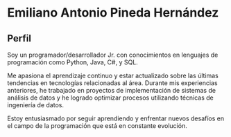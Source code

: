 # Emiliano Antonio Pineda Hernández

## Perfil
Soy un programador/desarrollador Jr. con conocimientos en lenguajes de programación como Python, Java, C#, y SQL.

Me apasiona el aprendizaje continuo y estar actualizado sobre las últimas tendencias en tecnologías relacionadas al área. Durante mis experiencias anteriores, he trabajado en proyectos de implementación de sistemas de análisis de datos y he logrado optimizar procesos utilizando técnicas de ingeniería de datos. 

Estoy entusiasmado por seguir aprendiendo y enfrentar nuevos desafíos en el campo de la programación que está en constante evolución.

